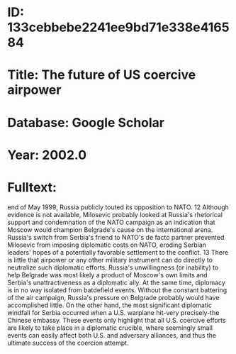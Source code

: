 # ID: 133cebbebe2241ee9bd71e338e416584
# Title: The future of US coercive airpower
# Database: Google Scholar
# Year: 2002.0
# Fulltext:
end of May 1999, Russia publicly touted its opposition to NATO.
12 Although evidence is not available, Milosevic probably looked at Russia's rhetorical support and condemnation of the NATO campaign as an indication that Moscow would champion Belgrade's cause on the international arena.
Russia's switch from Serbia's friend to NATO's de facto partner prevented Milosevic from imposing diplomatic costs on NATO, eroding Serbian leaders' hopes of a potentially favorable settlement to the conflict.
13   There is little that airpower or any other military instrument can do directly to neutralize such diplomatic efforts.
Russia's unwillingness (or inability) to help Belgrade was most likely a product of Moscow's own limits and Serbia's unattractiveness as a diplomatic ally.
At the same time, diplomacy is in no way isolated from batdefield events.
Without the constant battering of the air campaign, Russia's pressure on Belgrade probably would have accomplished little.
On the other hand, the most significant diplomatic windfall for Serbia occurred when a U.S. warplane hit-very precisely-the Chinese embassy.
These events only highlight that all U.S. coercive efforts are likely to take place in a diplomatic crucible, where seemingly small events can easily affect both U.S. and adversary alliances, and thus the ultimate success of the coercion attempt.